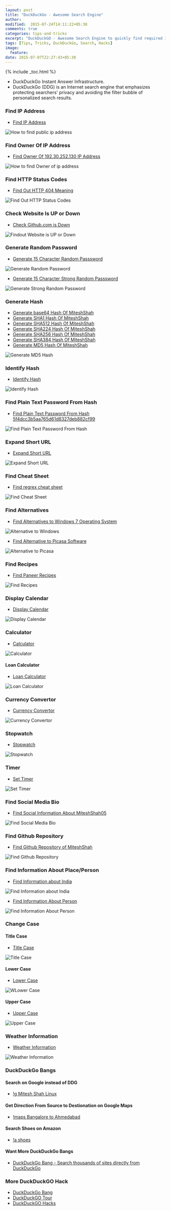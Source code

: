 ```yaml
---
layout: post
title: "DuckDuckGo - Awesome Search Engine"
author:
modified:  2015-07-24T14:11:22+05:30
comments: true
categories: tips-and-tricks
excerpt: "DuckDuckGO - Awesome Search Engine to quickly find required information."
tags: [Tips, Tricks, DuckDuckGo, Search, Hacks]
image:
  feature:
date: 2015-07-07T22:27:43+05:30
---
```


{% include _toc.html %}

* DuckDuckGo Instant Answer Infrastructure.
* DuckDuckGo (DDG) is an Internet search engine that emphasizes protecting searchers' privacy and avoiding the filter bubble of personalized search results.

### Find IP Address

* <a href="https://duckduckgo.com/?q=ip&ia=answer">Find IP Address</a>
<img alt="How to find public ip address" src="https://cloud.githubusercontent.com/assets/1223371/8552440/b0a8369c-24fa-11e5-8dc0-921a28cb3886.png">

### Find Owner Of IP Address

* <a href="https://duckduckgo.com/?q=192.30.252.130&ia=answer">Find Owner Of 192.30.252.130 IP Address</a>
<img alt="How to find Owner of ip address" src="https://cloud.githubusercontent.com/assets/1223371/8552512/340a79dc-24fb-11e5-8806-6289edf3c617.png">

### Find HTTP Status Codes

* <a href="https://duckduckgo.com/?q=http+404&ia=about&iax=1">Find Out HTTP 404 Meaning</a>
<img alt="Find Out HTTP Status Codes" src="https://cloud.githubusercontent.com/assets/1223371/8552557/7f8a44a0-24fb-11e5-9e93-adaddfc36af7.png">

### Check Website Is UP or Down

* <a href="https://duckduckgo.com/?q=is+github.com+down&ia=answer">Check Github.com is Down</a>
<img alt="Findout Website is UP or Down" src="https://cloud.githubusercontent.com/assets/1223371/8552632/efee62c6-24fb-11e5-936e-5419ef206a3d.png">

### Generate Random Password

* <a href="https://duckduckgo.com/?q=password+15&ia=answer">Generate 15 Character Random Passsword</a>
<img alt="Generate Random Password" src="https://cloud.githubusercontent.com/assets/1223371/8552712/7b5787e8-24fc-11e5-8078-69c0b0556533.png">

* <a href="https://duckduckgo.com/?q=password+15+strong&ia=answer">Generate 15 Character Strong Random Passsword</a>
<img alt="Generate Strong Random Password" src="https://cloud.githubusercontent.com/assets/1223371/8552753/bb3b9854-24fc-11e5-8524-555b112af708.png">

### Generate Hash

* <a href="https://duckduckgo.com/?q=base64+MiteshShah&ia=answer"> Generate base64 Hash Of MiteshShah</a>
* <a href="https://duckduckgo.com/?q=sha+MiteshShah&ia=answer"> Generate SHA1 Hash Of MiteshShah</a>
* <a href="https://duckduckgo.com/?q=sha512+MiteshShah&ia=answer"> Generate SHA512 Hash Of MiteshShah</a>
* <a href="https://duckduckgo.com/?q=sha224+MiteshShah&ia=answer"> Generate SHA224 Hash Of MiteshShah</a>
* <a href="https://duckduckgo.com/?q=sha256+MiteshShah&ia=answer"> Generate SHA256 Hash Of MiteshShah</a>
* <a href="https://duckduckgo.com/?q=sha384+MiteshShah&ia=answer"> Generate SHA384 Hash Of MiteshShah</a>
* <a href="https://duckduckgo.com/?q=md5+MiteshShah&ia=answer">Generate MD5 Hash Of MiteshShah</a>
<img alt="Generate MD5 Hash" src="https://cloud.githubusercontent.com/assets/1223371/8552823/1f35da86-24fd-11e5-8980-f746d906d77e.png">

### Identify Hash

* <a href="https://duckduckgo.com/?q=hash+3a4c26d8461647dfd555c062fa2dc114&ia=answer">Identify Hash</a><br>
<img alt="Identify Hash" src="https://cloud.githubusercontent.com/assets/1223371/8552989/e92eac50-24fd-11e5-986d-453d9e82463b.png">

### Find Plain Text Password From Hash

* <a href="https://duckduckgo.com/?q=leakdb+5f4dcc3b5aa765d61d8327deb882cf99&ia=leaks">Find Plain Text Password From Hash 5f4dcc3b5aa765d61d8327deb882cf99</a>
<img alt="Find Plain Text Password From Hash" src="https://cloud.githubusercontent.com/assets/1223371/8553090/a6db91d2-24fe-11e5-9a38-4c34998cb9d4.png">

### Expand Short URL

* <a href="https://duckduckgo.com/?q=expand+ift.tt%2F1RiLSyT&ia=answer">Expand Short URL</a>
<img alt="Expand Short URL" src="https://cloud.githubusercontent.com/assets/1223371/8870389/313bf146-320b-11e5-80b5-93a8cf42a8d8.png">

### Find Cheat Sheet

* <a href="https://duckduckgo.com/?q=regex+cheat+sheet&ia=cheatsheet">Find regrex cheat sheet</a>
<img alt="Find Cheat Sheet" src="https://cloud.githubusercontent.com/assets/1223371/8553338/5f0f4018-2500-11e5-9c84-4fd6529f48d3.png">

### Find Alternatives

* <a href="https://duckduckgo.com/?q=alternative+to+windows+7&ia=software">Find Alternatives to Windows 7 Operating System</a>
<img src="https://cloud.githubusercontent.com/assets/1223371/8551989/bcf8bab4-24f7-11e5-93eb-2376c150844e.png" alt="Alternative to Windows">

* <a href="https://duckduckgo.com/?q=alternative+to+picasa&ia=software">Find Alternative to Picasa Software</a>
<img src="https://cloud.githubusercontent.com/assets/1223371/8552144/dc029aa0-24f8-11e5-8adf-52e30dd9cdf3.png" alt="Alternative to Picasa">

### Find Recipes

* <a href="https://duckduckgo.com/?q=paneer+recipes&ia=recipes">Find Paneer Recipes</a>
<img alt="Find Recipes" src="https://cloud.githubusercontent.com/assets/1223371/8552254/94ddf1d2-24f9-11e5-92f7-80ecc7875324.png">

### Display Calendar

* <a href="https://duckduckgo.com/?q=calendar&ia=answer">Display Calendar</a>
<img alt="Display Calendar" src="https://cloud.githubusercontent.com/assets/1223371/8595077/bcb82468-2664-11e5-8331-3ada56171b3c.png">

### Calculator

* <a href="https://duckduckgo.com/?q=1000-500%3D&ia=answer">Calculator</a>
<img alt="Calculator" src="https://cloud.githubusercontent.com/assets/1223371/8870746/e0111168-320d-11e5-9f05-46ecab91830f.png">

#### Loan Calculator

* <a href="https://duckduckgo.com/?q=loan+Rs+60%2C000+at+10%25+with+10%25+down+for+1+year&ia=answer">Loan Calculator</a>
<img alt="Loan Calculator" src="https://cloud.githubusercontent.com/assets/1223371/8870687/7e1c905e-320d-11e5-8af4-24bc8020031e.png">

### Currency Convertor

* <a href="https://duckduckgo.com/?q=%241+in+inr&ia=currency">Currency Convertor</a>
<img alt="Currency Convertor" src="https://cloud.githubusercontent.com/assets/1223371/8570617/5001837a-259f-11e5-8db7-5564ae4dcb41.png">

### Stopwatch

* <a href="https://duckduckgo.com/?q=stopwatch&ia=stopwatch">Stopwatch</a>
<img alt="Stopwatch" src="https://cloud.githubusercontent.com/assets/1223371/8612892/d65e4550-26f5-11e5-82f8-5ec8ab5a411f.png">

### Timer

* <a href="https://duckduckgo.com/?q=timer+10+minutes&ia=timer">Set Timer</a>
<img alt="Set Timer" src="https://cloud.githubusercontent.com/assets/1223371/8612894/d6fc71d0-26f5-11e5-9fb2-1ef713b6d712.png">

### Find Social Media Bio

* <a href="https://duckduckgo.com/?q=%40MiteshShah05&ia=social">Find Social Information About MiteshShah05</a>
<img alt="Find Social Media Bio" src="https://cloud.githubusercontent.com/assets/1223371/8869858/9261c1a8-3206-11e5-81f1-171d62d5983f.png">

### Find Github Repository

* <a href="https://duckduckgo.com/?q=%40MiteshShah+Github&ia=software">Find Github Repository of MiteshShah</a>
<img alt="Find Github Repository" src="https://cloud.githubusercontent.com/assets/1223371/8869886/da83b518-3206-11e5-8c2a-cee0445b80c6.png">

### Find Information About Place/Person

* <a href="https://duckduckgo.com/?q=India&ia=about&iax=1">Find Information about India</a>
<img alt="Find Information about India" src="https://cloud.githubusercontent.com/assets/1223371/8553151/19da4386-24ff-11e5-8881-36ee7a2d7e22.png">

* <a href="https://duckduckgo.com/?q=APJ+Abdul+Kalam&ia=about&iax=1">Find Information About Person</a>
<img alt="Find Information About Person" src="https://cloud.githubusercontent.com/assets/1223371/8553208/759333e0-24ff-11e5-9cf1-87d703a87671.png">

### Change Case

#### Title Case

* <a href="https://duckduckgo.com/?q=titlecase+MITESH+sHAH&ia=answer">Title Case</a>
<img alt="Title Case" src="https://cloud.githubusercontent.com/assets/1223371/8870576/bb5b8f66-320c-11e5-977d-b13880b2bda6.png">

#### Lower Case

* <a href="https://duckduckgo.com/?q=lowercase+MITESH+sHAH&ia=answer">Lower Case</a>
<img alt="WLower Case" src="https://cloud.githubusercontent.com/assets/1223371/8870581/bceca20c-320c-11e5-80e0-28cfe3f2b691.png">

#### Upper Case

* <a href="https://duckduckgo.com/?q=uppercase+mitesh+Shah&ia=answer">Upper Case</a>
<img alt="Upper Case" src="https://cloud.githubusercontent.com/assets/1223371/8870571/b9aaf7a6-320c-11e5-9079-f77f3547338d.png">

### Weather Information

* <a href="https://duckduckgo.com/?q=weather&ia=weather">Weather Information</a>
<img alt="Weather Information" src="https://cloud.githubusercontent.com/assets/1223371/8553272/ec37583c-24ff-11e5-8f76-dc548b52fa97.png">

### DuckDuckGo Bangs

#### Search on Google instead of DDG
* <a href="https://duckduckgo.com/?q=!g+Mitesh+Shah+Linux">!g Mitesh Shah Linux</a>

#### Get Direction From Source to Destionation on Google Maps
* <a href="https://duckduckgo.com/?q=!maps+Bangalore+to+Ahmedabad">!maps Bangalore to Ahmedabad</a>

#### Search Shoes on Amazon
* <a href="https://duckduckgo.com/?q=!a+shoes">!a shoes</a>

#### Want More DuckDuckGo Bangs
* <a href="https://duckduckgo.com/bang">DuckDuckGo Bang - Search thousands of sites directly from DuckDuckGo</a>

### More DuckDuckGO Hack

* <a href="https://duckduckgo.com/bang">DuckDuckGo Bang</a>
* <a href="https://duckduckgo.com/tour">DuckDuckGO Tour</a>
* <a href="http://duckduckhack.com/">DuckDuckGO Hacks</a>
